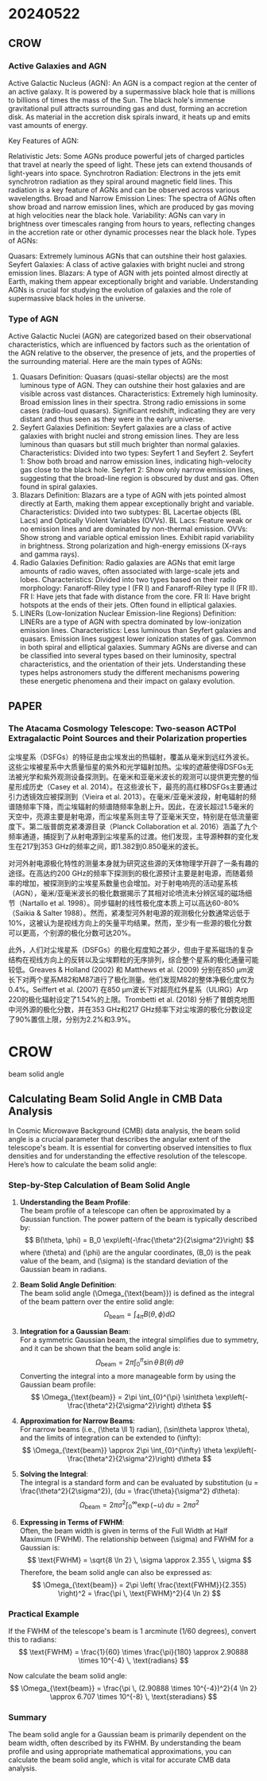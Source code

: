 
# 20240522
## CROW
### Active Galaxies and AGN
Active Galactic Nucleus (AGN):
An AGN is a compact region at the center of an active galaxy. It is powered by a supermassive black hole that is millions to billions of times the mass of the Sun. The black hole's immense gravitational pull attracts surrounding gas and dust, forming an accretion disk. As material in the accretion disk spirals inward, it heats up and emits vast amounts of energy.

Key Features of AGN:

Relativistic Jets: Some AGNs produce powerful jets of charged particles that travel at nearly the speed of light. These jets can extend thousands of light-years into space.
Synchrotron Radiation: Electrons in the jets emit synchrotron radiation as they spiral around magnetic field lines. This radiation is a key feature of AGNs and can be observed across various wavelengths.
Broad and Narrow Emission Lines: The spectra of AGNs often show broad and narrow emission lines, which are produced by gas moving at high velocities near the black hole.
Variability: AGNs can vary in brightness over timescales ranging from hours to years, reflecting changes in the accretion rate or other dynamic processes near the black hole.
Types of AGNs:

Quasars: Extremely luminous AGNs that can outshine their host galaxies.
Seyfert Galaxies: A class of active galaxies with bright nuclei and strong emission lines.
Blazars: A type of AGN with jets pointed almost directly at Earth, making them appear exceptionally bright and variable.
Understanding AGNs is crucial for studying the evolution of galaxies and the role of supermassive black holes in the universe.

### Type of AGN
Active Galactic Nuclei (AGN) are categorized based on their observational characteristics, which are influenced by factors such as the orientation of the AGN relative to the observer, the presence of jets, and the properties of the surrounding material. Here are the main types of AGNs:

1. Quasars
Definition: Quasars (quasi-stellar objects) are the most luminous type of AGN. They can outshine their host galaxies and are visible across vast distances.
Characteristics:
Extremely high luminosity.
Broad emission lines in their spectra.
Strong radio emissions in some cases (radio-loud quasars).
Significant redshift, indicating they are very distant and thus seen as they were in the early universe.
2. Seyfert Galaxies
Definition: Seyfert galaxies are a class of active galaxies with bright nuclei and strong emission lines. They are less luminous than quasars but still much brighter than normal galaxies.
Characteristics:
Divided into two types: Seyfert 1 and Seyfert 2.
Seyfert 1: Show both broad and narrow emission lines, indicating high-velocity gas close to the black hole.
Seyfert 2: Show only narrow emission lines, suggesting that the broad-line region is obscured by dust and gas.
Often found in spiral galaxies.
3. Blazars
Definition: Blazars are a type of AGN with jets pointed almost directly at Earth, making them appear exceptionally bright and variable.
Characteristics:
Divided into two subtypes: BL Lacertae objects (BL Lacs) and Optically Violent Variables (OVVs).
BL Lacs: Feature weak or no emission lines and are dominated by non-thermal emission.
OVVs: Show strong and variable optical emission lines.
Exhibit rapid variability in brightness.
Strong polarization and high-energy emissions (X-rays and gamma rays).
4. Radio Galaxies
Definition: Radio galaxies are AGNs that emit large amounts of radio waves, often associated with large-scale jets and lobes.
Characteristics:
Divided into two types based on their radio morphology: Fanaroff-Riley type I (FR I) and Fanaroff-Riley type II (FR II).
FR I: Have jets that fade with distance from the core.
FR II: Have bright hotspots at the ends of their jets.
Often found in elliptical galaxies.
5. LINERs (Low-Ionization Nuclear Emission-line Regions)
Definition: LINERs are a type of AGN with spectra dominated by low-ionization emission lines.
Characteristics:
Less luminous than Seyfert galaxies and quasars.
Emission lines suggest lower ionization states of gas.
Common in both spiral and elliptical galaxies.
Summary
AGNs are diverse and can be classified into several types based on their luminosity, spectral characteristics, and the orientation of their jets. Understanding these types helps astronomers study the different mechanisms powering these energetic phenomena and their impact on galaxy evolution.

## PAPER
### The Atacama Cosmology Telescope: Two-season ACTPol Extragalactic Point Sources and their Polarization properties

尘埃星系（DSFGs）的特征是由尘埃发出的热辐射，覆盖从毫米到远红外波长。这些尘埃被星系中大质量恒星的紫外和光学辐射加热。尘埃的遮蔽使得DSFGs无法被光学和紫外观测设备探测到。在毫米和亚毫米波长的观测可以提供更完整的恒星形成历史（Casey et al. 2014）。在这些波长下，最亮的高红移DSFGs主要通过引力透镜效应被探测到（Vieira et al. 2013）。在毫米/亚毫米波段，射电辐射的频谱随频率下降，而尘埃辐射的频谱随频率急剧上升。因此，在波长超过1.5毫米的天空中，亮源主要是射电源，而尘埃星系则主导了亚毫米天空，特别是在低流量密度下。第二版普朗克紧凑源目录（Planck Collaboration et al. 2016）涵盖了九个频率通道，捕捉到了从射电源到尘埃星系的过渡。他们发现，主导源种群的变化发生在217到353 GHz的频率之间，即1.382到0.850毫米的波长。

对河外射电源极化特性的测量本身就为研究这些源的天体物理学开辟了一条有趣的途径。在高达约200 GHz的频率下探测到的极化源预计主要是射电源，而随着频率的增加，被探测到的尘埃星系数量也会增加。对于射电响亮的活动星系核（AGN），毫米/亚毫米波长的极化数据揭示了其相对论喷流未分辨区域的磁场细节（Nartallo et al. 1998）。同步辐射的线性极化度本质上可以高达60-80%（Saikia & Salter 1988）。然而，紧凑型河外射电源的观测极化分数通常远低于10%，这被认为是视线方向上的矢量平均结果。然而，至少有一些源的极化分数可以更高，个别源的极化分数可达20%。

此外，人们对尘埃星系（DSFGs）的极化程度知之甚少，但由于星系磁场的复杂结构在视线方向上的反转以及尘埃颗粒的无序排列，综合整个星系的极化通量可能较低。Greaves & Holland (2002) 和 Matthews et al. (2009) 分别在850 μm波长下对两个星系M82和M87进行了极化测量。他们发现M82的整体净极化度仅为0.4%。Seiffert et al. (2007) 在850 μm波长下对超亮红外星系（ULIRG）Arp 220的极化辐射设定了1.54%的上限。Trombetti et al. (2018) 分析了普朗克地图中河外源的极化分数，并在353 GHz和217 GHz频率下对尘埃源的极化分数设定了90%置信上限，分别为2.2%和3.9%。

# CROW
beam solid angle
## Calculating Beam Solid Angle in CMB Data Analysis

In Cosmic Microwave Background (CMB) data analysis, the beam solid angle is a crucial parameter that describes the angular extent of the telescope's beam. It is essential for converting observed intensities to flux densities and for understanding the effective resolution of the telescope. Here’s how to calculate the beam solid angle:

### Step-by-Step Calculation of Beam Solid Angle

1. **Understanding the Beam Profile**:  
   The beam profile of a telescope can often be approximated by a Gaussian function. The power pattern of the beam is typically described by:
   $$
   B(\theta, \phi) = B_0 \exp\left(-\frac{\theta^2}{2\sigma^2}\right)
   $$
   where \(\theta\) and \(\phi\) are the angular coordinates, \(B_0\) is the peak value of the beam, and \(\sigma\) is the standard deviation of the Gaussian beam in radians.

2. **Beam Solid Angle Definition**:  
   The beam solid angle \(\Omega_{\text{beam}}\) is defined as the integral of the beam pattern over the entire solid angle:
   $$
   \Omega_{\text{beam}} = \int_{4\pi} B(\theta, \phi) d\Omega
   $$

3. **Integration for a Gaussian Beam**:  
   For a symmetric Gaussian beam, the integral simplifies due to symmetry, and it can be shown that the beam solid angle is:
   $$
   \Omega_{\text{beam}} = 2\pi \int_{0}^{\pi} \sin\theta \, B(\theta) \, d\theta
   $$
   Converting the integral into a more manageable form by using the Gaussian beam profile:
   $$
   \Omega_{\text{beam}} = 2\pi \int_{0}^{\pi} \sin\theta \exp\left(-\frac{\theta^2}{2\sigma^2}\right) d\theta
   $$

4. **Approximation for Narrow Beams**:  
   For narrow beams (i.e., \(\theta \ll 1\) radian), \(\sin\theta \approx \theta\), and the limits of integration can be extended to \(\infty\):
   $$
   \Omega_{\text{beam}} \approx 2\pi \int_{0}^{\infty} \theta \exp\left(-\frac{\theta^2}{2\sigma^2}\right) d\theta
   $$

5. **Solving the Integral**:  
   The integral is a standard form and can be evaluated by substitution \(u = \frac{\theta^2}{2\sigma^2}\), \(du = \frac{\theta}{\sigma^2} d\theta\):
   $$
   \Omega_{\text{beam}} = 2\pi \sigma^2 \int_{0}^{\infty} \exp(-u) \, du = 2\pi \sigma^2
   $$

6. **Expressing in Terms of FWHM**:  
   Often, the beam width is given in terms of the Full Width at Half Maximum (FWHM). The relationship between \(\sigma\) and FWHM for a Gaussian is:
   $$
   \text{FWHM} = \sqrt{8 \ln 2} \, \sigma \approx 2.355 \, \sigma
   $$
   Therefore, the beam solid angle can also be expressed as:
   $$
   \Omega_{\text{beam}} = 2\pi \left( \frac{\text{FWHM}}{2.355} \right)^2 = \frac{\pi \, \text{FWHM}^2}{4 \ln 2}
   $$

### Practical Example

If the FWHM of the telescope's beam is 1 arcminute (1/60 degrees), convert this to radians:
$$
\text{FWHM} = \frac{1}{60} \times \frac{\pi}{180} \approx 2.90888 \times 10^{-4} \, \text{radians}
$$

Now calculate the beam solid angle:
$$
\Omega_{\text{beam}} = \frac{\pi \, (2.90888 \times 10^{-4})^2}{4 \ln 2} \approx 6.707 \times 10^{-8} \, \text{steradians}
$$

### Summary

The beam solid angle for a Gaussian beam is primarily dependent on the beam width, often described by its FWHM. By understanding the beam profile and using appropriate mathematical approximations, you can calculate the beam solid angle, which is vital for accurate CMB data analysis.
